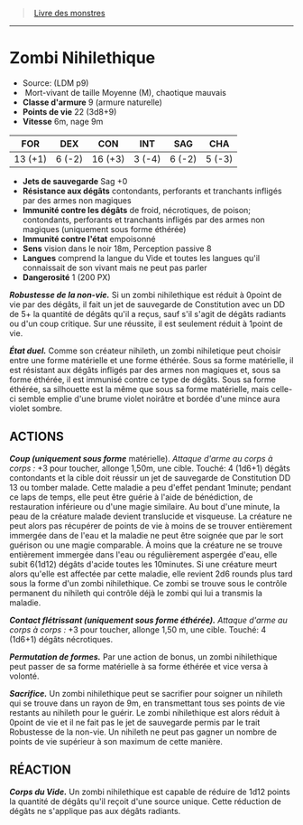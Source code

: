 ﻿> [Livre des monstres](tome_of_beasts.md)

---

# Zombi Nihilethique

- Source: (LDM p9)
-  Mort-vivant de taille Moyenne (M), chaotique mauvais
- **Classe d'armure** 9 (armure naturelle)
- **Points de vie** 22 (3d8+9)
- **Vitesse** 6m, nage 9m

|FOR|DEX|CON|INT|SAG|CHA|
|---|---|---|---|---|---|
|13 (+1)|6 (-2)|16 (+3)|3 (-4)|6 (-2)|5 (-3)|

- **Jets de sauvegarde** Sag +0
- **Résistance aux dégâts** contondants, perforants et tranchants infligés par des armes non magiques
- **Immunité contre les dégâts** de froid, nécrotiques, de poison; contondants, perforants et tranchants infligés par des armes non magiques (uniquement sous forme éthérée)
- **Immunité contre l'état** empoisonné
- **Sens** vision dans le noir 18m, Perception passive 8
- **Langues** comprend la langue du Vide et toutes les langues qu'il connaissait de son vivant mais ne peut pas parler
- **Dangerosité** 1 (200 PX)

**_Robustesse de la non-vie._** Si un zombi nihilethique est réduit à 0point de vie par des dégâts, il fait un jet de sauvegarde de Constitution avec un DD de 5+ la quantité de dégâts qu'il a reçus, sauf s'il s'agit de dégâts radiants ou d'un coup critique. Sur une réussite, il est seulement réduit à 1point de vie.

**_État duel._** Comme son créateur nihileth, un zombi nihiletique peut choisir entre une forme matérielle et une forme éthérée. Sous sa forme matérielle, il est résistant aux dégâts infligés par des armes non magiques et, sous sa forme éthérée, il est immunisé contre ce type de dégâts. Sous sa forme éthérée, sa silhouette est la même que sous sa forme matérielle, mais celle-ci semble emplie d'une brume violet noirâtre et bordée d'une mince aura violet sombre.

## ACTIONS

**_Coup (uniquement sous forme_** matérielle). _Attaque d'arme au corps à corps :_ +3 pour toucher, allonge 1,50m, une cible. Touché: 4 (1d6+1) dégâts contondants et la cible doit réussir un jet de sauvegarde de Constitution DD 13 ou tomber malade. Cette maladie a peu d'effet pendant 1minute; pendant ce laps de temps, elle peut être guérie à l'aide de bénédiction, de restauration inférieure ou d'une magie similaire. Au bout d'une minute, la peau de la créature malade devient translucide et visqueuse. La créature ne peut alors pas récupérer de points de vie à moins de se trouver entièrement immergée dans de l'eau et la maladie ne peut être soignée que par le sort guérison
ou une magie comparable. À moins que la créature ne se trouve entièrement immergée dans l'eau ou régulièrement aspergée d'eau, elle subit 6(1d12) dégâts d'acide toutes les 10minutes. Si une créature meurt alors qu'elle est affectée par cette maladie,
elle revient 2d6 rounds plus tard sous la forme d'un zombi nihilethique. Ce zombi se trouve sous le contrôle permanent du nihileth qui contrôle déjà le zombi qui lui a transmis la maladie.

**_Contact flétrissant (uniquement sous forme éthérée)._** _Attaque d'arme au corps à corps :_ +3 pour toucher, allonge 1,50 m, une cible. Touché: 4 (1d6+1) dégâts nécrotiques.

**_Permutation de formes._** Par une action de bonus, un zombi nihilethique peut passer de sa forme matérielle à sa forme éthérée et vice versa à volonté.

**_Sacrifice._** Un zombi nihilethique peut se sacrifier pour soigner un nihileth qui se trouve dans un rayon de 9m, en transmettant tous ses points de vie restants au nihileth pour le guérir. Le zombi nihilethique est alors réduit à 0point de vie et il ne fait pas le jet de sauvegarde permis par le trait Robustesse de la non-vie. Un nihileth ne peut pas gagner un nombre de points de vie supérieur à son maximum de cette manière.

## RÉACTION

**_Corps du Vide._** Un zombi nihilethique est capable de réduire de 1d12 points la quantité de dégâts qu'il reçoit d'une source unique. Cette réduction de dégâts ne s'applique pas aux dégâts radiants.

